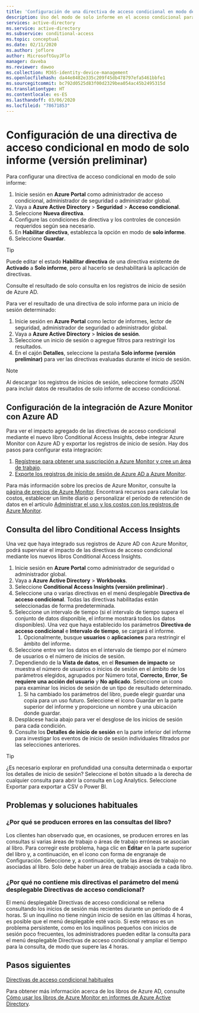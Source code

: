 ```yaml
---
title: 'Configuración de una directiva de acceso condicional en modo de solo informe: Azure Active Directory'
description: Uso del modo de solo informe en el acceso condicional para ayudar con la adopción
services: active-directory
ms.service: active-directory
ms.subservice: conditional-access
ms.topic: conceptual
ms.date: 02/11/2020
ms.author: joflore
author: MicrosoftGuyJFlo
manager: daveba
ms.reviewer: dawoo
ms.collection: M365-identity-device-management
ms.openlocfilehash: da44e8482e335c209f45db478797efa5461bbfe1
ms.sourcegitcommit: bc792d0525d83f00d2329bea054ac45b2495315d
ms.translationtype: HT
ms.contentlocale: es-ES
ms.lasthandoff: 03/06/2020
ms.locfileid: "78671853"
---
```

# <a name="configure-a-conditional-access-policy-in-report-only-mode-preview"></a>Configuración de una directiva de acceso condicional en modo de solo informe (versión preliminar)

Para configurar una directiva de acceso condicional en modo de solo informe:

1. Inicie sesión en **Azure Portal** como administrador de acceso condicional, administrador de seguridad o administrador global.
1. Vaya a **Azure Active Directory** > **Seguridad** > **Acceso condicional**.
1. Seleccione **Nueva directiva**.
1. Configure las condiciones de directiva y los controles de concesión requeridos según sea necesario.
1. En **Habilitar directiva**, establezca la opción en modo de **solo informe**.
1. Seleccione **Guardar**.

> [!TIP]
> Puede editar el estado **Habilitar directiva** de una directiva existente de **Activado** a **Solo informe**, pero al hacerlo se deshabilitará la aplicación de directivas. 

Consulte el resultado de solo consulta en los registros de inicio de sesión de Azure AD.

Para ver el resultado de una directiva de solo informe para un inicio de sesión determinado:

1. Inicie sesión en **Azure Portal** como lector de informes, lector de seguridad, administrador de seguridad o administrador global.
1. Vaya a **Azure Active Directory** > **Inicios de sesión**.
1. Seleccione un inicio de sesión o agregue filtros para restringir los resultados.
1. En el cajón **Detalles**, seleccione la pestaña **Solo informe (versión preliminar)** para ver las directivas evaluadas durante el inicio de sesión.

> [!NOTE]
> Al descargar los registros de inicios de sesión, seleccione formato JSON para incluir datos de resultados de solo informe de acceso condicional.

## <a name="set-up-azure-monitor-integration-with-azure-ad"></a>Configuración de la integración de Azure Monitor con Azure AD

Para ver el impacto agregado de las directivas de acceso condicional mediante el nuevo libro Conditional Access Insights, debe integrar Azure Monitor con Azure AD y exportar los registros de inicio de sesión. Hay dos pasos para configurar esta integración: 

1. [Regístrese para obtener una suscripción a Azure Monitor y cree un área de trabajo](/azure/azure-monitor/learn/quick-create-workspace).
1. [Exporte los registros de inicio de sesión de Azure AD a Azure Monitor](/azure/active-directory/reports-monitoring/howto-integrate-activity-logs-with-log-analytics).

Para más información sobre los precios de Azure Monitor, consulte la [página de precios de Azure Monitor](https://azure.microsoft.com/pricing/details/monitor/). Encontrará recursos para calcular los costos, establecer un límite diario o personalizar el período de retención de datos en el artículo [Administrar el uso y los costos con los registros de Azure Monitor](../../azure-monitor/platform/manage-cost-storage.md#estimating-the-costs-to-manage-your-environment).

## <a name="view-conditional-access-insights-workbook"></a>Consulta del libro Conditional Access Insights

Una vez que haya integrado sus registros de Azure AD con Azure Monitor, podrá supervisar el impacto de las directivas de acceso condicional mediante los nuevos libros Conditional Access Insights.

1. Inicie sesión en **Azure Portal** como administrador de seguridad o administrador global.
1. Vaya a **Azure Active Directory** > **Workbooks**.
1. Seleccione **Conditional Access Insights (versión preliminar)** .
1. Seleccione una o varias directivas en el menú desplegable **Directiva de acceso condicional**. Todas las directivas habilitadas están seleccionadas de forma predeterminada.
1. Seleccione un intervalo de tiempo (si el intervalo de tiempo supera el conjunto de datos disponible, el informe mostrará todos los datos disponibles). Una vez que haya establecido los parámetros **Directiva de acceso condicional** e **Intervalo de tiempo**, se cargará el informe.
   1. Opcionalmente, busque **usuarios** o **aplicaciones** para restringir el ámbito del informe.
1. Seleccione entre ver los datos en el intervalo de tiempo por el número de usuarios o el número de inicios de sesión.
1. Dependiendo de la **Vista de datos**, en el **Resumen de impacto** se muestra el número de usuarios o inicios de sesión en el ámbito de los parámetros elegidos, agrupados por Número total, **Correcto**, **Error**, **Se requiere una acción del usuario** y **No aplicado**. Seleccione un icono para examinar los inicios de sesión de un tipo de resultado determinado. 
   1. Si ha cambiado los parámetros del libro, puede elegir guardar una copia para un uso futuro. Seleccione el icono Guardar en la parte superior del informe y proporcione un nombre y una ubicación donde guardar.
1. Desplácese hacia abajo para ver el desglose de los inicios de sesión para cada condición.
1. Consulte los **Detalles de inicio de sesión** en la parte inferior del informe para investigar los eventos de inicio de sesión individuales filtrados por las selecciones anteriores.

> [!TIP] 
> ¿Es necesario explorar en profundidad una consulta determinada o exportar los detalles de inicio de sesión? Seleccione el botón situado a la derecha de cualquier consulta para abrir la consulta en Log Analytics. Seleccione Exportar para exportar a CSV o Power BI.

## <a name="common-problems-and-solutions"></a>Problemas y soluciones habituales

### <a name="why-are-the-queries-in-the-workbook-failing"></a>¿Por qué se producen errores en las consultas del libro?

Los clientes han observado que, en ocasiones, se producen errores en las consultas si varias áreas de trabajo o áreas de trabajo erróneas se asocian al libro. Para corregir este problema, haga clic en **Editar** en la parte superior del libro y, a continuación, en el icono con forma de engranaje de Configuración. Seleccione y, a continuación, quite las áreas de trabajo no asociadas al libro. Solo debe haber un área de trabajo asociada a cada libro.

### <a name="why-doesnt-the-conditional-access-policies-dropdown-parameter-contain-my-policies"></a>¿Por qué no contiene mis directivas el parámetro del menú desplegable Directivas de acceso condicional?

El menú desplegable Directivas de acceso condicional se rellena consultando los inicios de sesión más recientes durante un período de 4 horas. Si un inquilino no tiene ningún inicio de sesión en las últimas 4 horas, es posible que el menú desplegable esté vacío. Si este retraso es un problema persistente, como en los inquilinos pequeños con inicios de sesión poco frecuentes, los administradores pueden editar la consulta para el menú desplegable Directivas de acceso condicional y ampliar el tiempo para la consulta, de modo que supere las 4 horas.

## <a name="next-steps"></a>Pasos siguientes

[Directivas de acceso condicional habituales](concept-conditional-access-policy-common.md)

Para obtener más información acerca de los libros de Azure AD, consulte [Cómo usar los libros de Azure Monitor en informes de Azure Active Directory](../reports-monitoring/howto-use-azure-monitor-workbooks.md).
